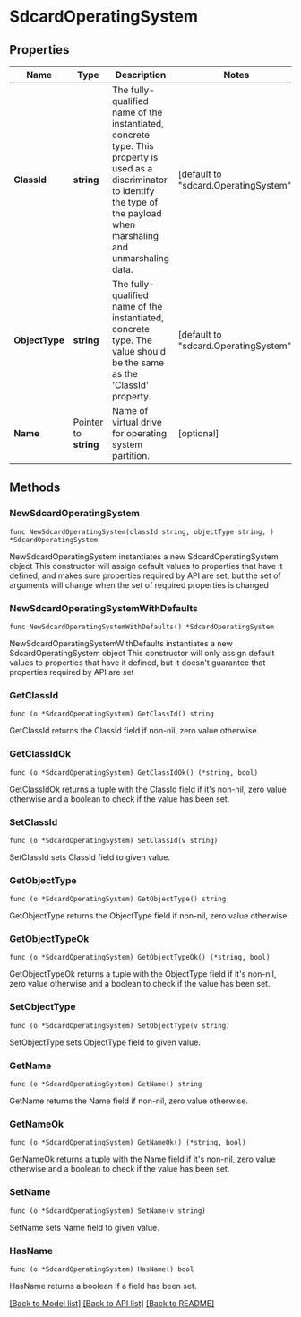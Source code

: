 # SdcardOperatingSystem

## Properties

Name | Type | Description | Notes
------------ | ------------- | ------------- | -------------
**ClassId** | **string** | The fully-qualified name of the instantiated, concrete type. This property is used as a discriminator to identify the type of the payload when marshaling and unmarshaling data. | [default to "sdcard.OperatingSystem"]
**ObjectType** | **string** | The fully-qualified name of the instantiated, concrete type. The value should be the same as the &#39;ClassId&#39; property. | [default to "sdcard.OperatingSystem"]
**Name** | Pointer to **string** | Name of virtual drive for operating system partition. | [optional] 

## Methods

### NewSdcardOperatingSystem

`func NewSdcardOperatingSystem(classId string, objectType string, ) *SdcardOperatingSystem`

NewSdcardOperatingSystem instantiates a new SdcardOperatingSystem object
This constructor will assign default values to properties that have it defined,
and makes sure properties required by API are set, but the set of arguments
will change when the set of required properties is changed

### NewSdcardOperatingSystemWithDefaults

`func NewSdcardOperatingSystemWithDefaults() *SdcardOperatingSystem`

NewSdcardOperatingSystemWithDefaults instantiates a new SdcardOperatingSystem object
This constructor will only assign default values to properties that have it defined,
but it doesn't guarantee that properties required by API are set

### GetClassId

`func (o *SdcardOperatingSystem) GetClassId() string`

GetClassId returns the ClassId field if non-nil, zero value otherwise.

### GetClassIdOk

`func (o *SdcardOperatingSystem) GetClassIdOk() (*string, bool)`

GetClassIdOk returns a tuple with the ClassId field if it's non-nil, zero value otherwise
and a boolean to check if the value has been set.

### SetClassId

`func (o *SdcardOperatingSystem) SetClassId(v string)`

SetClassId sets ClassId field to given value.


### GetObjectType

`func (o *SdcardOperatingSystem) GetObjectType() string`

GetObjectType returns the ObjectType field if non-nil, zero value otherwise.

### GetObjectTypeOk

`func (o *SdcardOperatingSystem) GetObjectTypeOk() (*string, bool)`

GetObjectTypeOk returns a tuple with the ObjectType field if it's non-nil, zero value otherwise
and a boolean to check if the value has been set.

### SetObjectType

`func (o *SdcardOperatingSystem) SetObjectType(v string)`

SetObjectType sets ObjectType field to given value.


### GetName

`func (o *SdcardOperatingSystem) GetName() string`

GetName returns the Name field if non-nil, zero value otherwise.

### GetNameOk

`func (o *SdcardOperatingSystem) GetNameOk() (*string, bool)`

GetNameOk returns a tuple with the Name field if it's non-nil, zero value otherwise
and a boolean to check if the value has been set.

### SetName

`func (o *SdcardOperatingSystem) SetName(v string)`

SetName sets Name field to given value.

### HasName

`func (o *SdcardOperatingSystem) HasName() bool`

HasName returns a boolean if a field has been set.


[[Back to Model list]](../README.md#documentation-for-models) [[Back to API list]](../README.md#documentation-for-api-endpoints) [[Back to README]](../README.md)



